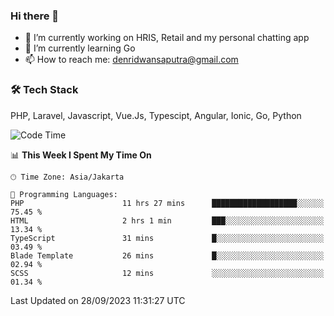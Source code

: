### Hi there 👋

- 🔭 I’m currently working on HRIS, Retail and my personal chatting app
- 🌱 I’m currently learning Go
- 📫 How to reach me: denridwansaputra@gmail.com


### 🛠 Tech Stack
PHP, Laravel, Javascript, Vue.Js, Typescipt, Angular, Ionic, Go, Python


<!--START_SECTION:waka-->
![Code Time](http://img.shields.io/badge/Code%20Time-3%2C733%20hrs%2026%20mins-blue)

📊 **This Week I Spent My Time On** 

```text
🕑︎ Time Zone: Asia/Jakarta

💬 Programming Languages: 
PHP                      11 hrs 27 mins      ███████████████████░░░░░░   75.45 % 
HTML                     2 hrs 1 min         ███░░░░░░░░░░░░░░░░░░░░░░   13.34 % 
TypeScript               31 mins             █░░░░░░░░░░░░░░░░░░░░░░░░   03.49 % 
Blade Template           26 mins             █░░░░░░░░░░░░░░░░░░░░░░░░   02.94 % 
SCSS                     12 mins             ░░░░░░░░░░░░░░░░░░░░░░░░░   01.34 % 
```


 Last Updated on 28/09/2023 11:31:27 UTC
<!--END_SECTION:waka-->

